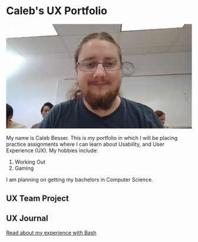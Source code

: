 # Caleb's UX Portfolio

![alt text](/assets/my_Picture.jpg)

My name is Caleb Besser. This is my portfolio in which I will be placing practice assignments where I can learn about Usability, and User Experience (UX). My hobbies include:
1. Working Out
2. Gaming

I am planning on getting my bachelors in Computer Science.

## UX Team Project


## UX Journal

[Read about my experience with Bash](j01/)
